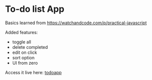 # To-do list App

Basics learned from https://watchandcode.com/p/practical-javascript

Added features:
- toggle all
- delete completed
- edit on click
- sort option
- UI from zero

Access it live here: [todoapp](https://dovimaj.github.io/todoapp/)
